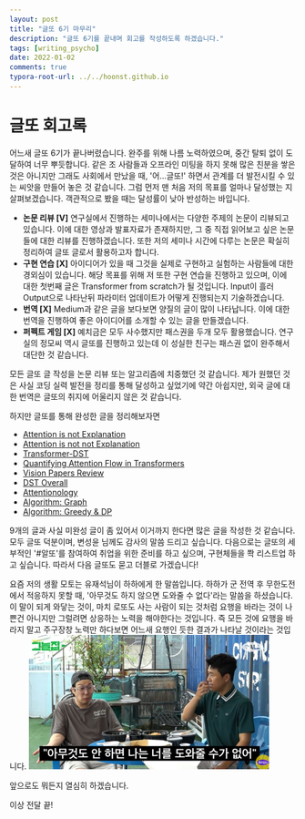 ```yaml
---
layout: post
title: "글또 6기 마무리"
description: "글또 6기를 끝내며 회고를 작성하도록 하겠습니다."
tags: [writing_psycho]
date: 2022-01-02
comments: true
typora-root-url: ../../hoonst.github.io
---
```

# 글또 회고록
어느새 글또 6기가 끝나버렸습니다. 완주를 위해 나름 노력하였으며, 중간 탈퇴 없이 도달하여 너무 뿌듯합니다. 같은 조 사람들과 오프라인 미팅을 하지 못해 많은 친분을 쌓은 것은 아니지만 그래도 사회에서 만났을 때, '어...글또!' 하면서 관계를 더 발전시킬 수 있는 씨앗을 만들어 놓은 것 같습니다. 
그럼 먼저 맨 처음 저의 목표를 얼마나 달성했는 지 살펴보겠습니다. 객관적으로 봤을 때는 달성률이 낮아 반성하는 바입니다. 

* **논문 리뷰 [V]** 
  연구실에서 진행하는 세미나에서는 다양한 주제의 논문이 리뷰되고 있습니다. 이에 대한 영상과 발표자료가 존재하지만, 그 중 직접 읽어보고 싶은 논문들에 대한 리뷰를 진행하겠습니다. 또한 저의 세미나 시간에 다루는 논문은 확실히 정리하여 글또 글로서 활용하고자 합니다.
* **구현 연습 [X]**
  아이디어가 있을 때 그것을 실제로 구현하고 실험하는 사람들에 대한 경외심이 있습니다. 해당 목표를 위해 저 또한 구현 연습을 진행하고 있으며, 이에 대한 첫번째 글은 Transformer from scratch가 될 것입니다. Input이 흘러 Output으로 나타난뒤 파라미터 업데이트가 어떻게 진행되는지 기술하겠습니다.
* **번역 [X]**
  Medium과 같은 글을 보다보면 양질의 글이 많이 나타납니다. 이에 대한 번역을 진행하여 좋은 아이디어를 소개할 수 있는 글을 만들겠습니다.
* **퍼펙트 게임 [X]**
  예치금은 모두 사수했지만 패스권을 두개 모두 활용했습니다. 연구실의 정모씨 역시 글또를 진행하고 있는데 이 성실한 친구는 패스권 없이 완주해서 대단한 것 같습니다. 
  
모든 글또 글 작성을 논문 리뷰 또는 알고리즘에 치중했던 것 같습니다. 
제가 원했던 것은 사실 코딩 실력 발전을 정리를 통해 달성하고 싶었기에 약간 아쉽지만, 외국 글에 대한 번역은 글또의 취지에 어울리지 않은 것 같습니다. 

하지만 글또를 통해 완성한 글을 정리해보자면
* [Attention is not Explanation](https://hoonst.github.io/2021/08/15/Attention-is-not-explanation/)
* [Attention is not not Explanation](https://hoonst.github.io/2021/08/26/Attention-is-not-not-explanation/)
* [Transformer-DST](https://hoonst.github.io/2021/09/20/Transformer-DST/)
* [Quantifying Attention Flow in Transformers](https://hoonst.github.io/2021/10/10/Quantifying-Attention-Flow-in-Transformers/)
* [Vision Papers Review](https://hoonst.github.io/2021/10/24/Vision/)
* [DST Overall](https://hoonst.github.io/2021/11/21/DST-Overall/)
* [Attentionology](https://hoonst.github.io/2021/12/01/Attention-Compilation/)
* [Algorithm: Graph](https://hoonst.github.io/2021/12/19/Algorithm-Graph/)
* [Algorithm: Greedy & DP](https://hoonst.github.io/2022/01/02/Algorithm-Greedy-DP/)  

9개의 글과 사실 미완성 글이 좀 있어서 이거까지 한다면 많은 글을 작성한 것 같습니다. 모두 글또 덕분이며, 변성윤 님께도 감사의 말씀 드리고 싶습니다. 다음으로는 글또의 세부적인 '#알또'를 참여하여 취업을 위한 준비를 하고 싶으며, 구현체들을 쫙 리스트업 하고 싶습니다. 따라서 다음 글또도 묻고 더블로 가겠습니다!

요즘 저의 생활 모토는 유재석님이 하하에게 한 말씀입니다. 하하가 군 전역 후 무한도전에서 적응하지 못할 때, '아무것도 하지 않으면 도와줄 수 없다'라는 말씀을 하셨습니다. 이 말이 되게 와닿는 것이, 마치 로또도 사는 사람이 되는 것처럼 요행을 바라는 것이 나쁜건 아니지만 그럴려면 상응하는 노력을 해야한다는 것입니다. 즉 모든 것에 요행을 바라지 말고 주구장창 노력만 하다보면 어느새 요행인 듯한 결과가 나타날 것이라는 것입니다. 
<img src="/assets/2022-01-02-Writing-psycho-ending.assets/nothing_no_help.jpeg" alt="image-20211121142822003" style="zoom:67%;" />

앞으로도 뭐든지 열심히 하겠습니다. 

이상 전달 끝!